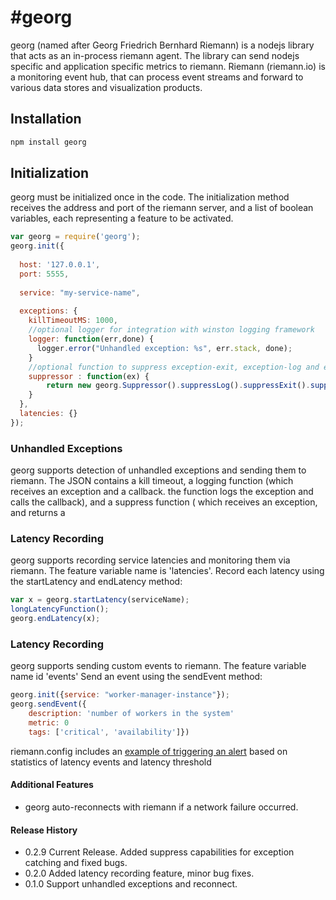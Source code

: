 #georg
=========

georg (named after Georg Friedrich Bernhard Riemann) is a nodejs library that acts as an in-process riemann agent.
The library can send nodejs specific and application specific metrics to riemann.
Riemann (riemann.io) is a monitoring event hub, that can process event streams and forward to various data stores and visualization products.


## Installation ##
```bash
npm install georg
```

## Initialization ##
georg must be initialized once in the code. The initialization method receives the address and port of the riemann server,
and a list of boolean variables, each representing a feature to be activated.

```javascript
var georg = require('georg');
georg.init({
  
  host: '127.0.0.1',
  port: 5555,
  
  service: "my-service-name",
  
  exceptions: {
    killTimeoutMS: 1000,
    //optional logger for integration with winston logging framework
    logger: function(err,done) { 
      logger.error("Unhandled exception: %s", err.stack, done);
    }
    //optional function to suppress exception-exit, exception-log and exception-sendToRiemann. You can use any of the functions.
    suppressor : function(ex) {
        return new georg.Suppressor().suppressLog().suppressExit().suppressRiemann();
    }
  },
  latencies: {}
});
```

### Unhandled Exceptions ###
georg supports detection of unhandled exceptions and sending them to riemann.
The JSON contains a kill timeout, a logging function (which receives an exception and a callback. the function logs the exception and calls the callback),
and a suppress function ( which receives an exception, and returns a

### Latency Recording ###
georg supports recording service latencies and monitoring them via riemann.
The feature variable name is 'latencies'.
Record each latency using the startLatency and endLatency method:
```javascript
var x = georg.startLatency(serviceName);
longLatencyFunction();
georg.endLatency(x);
```

### Latency Recording ###
georg supports sending custom events to riemann.
The feature variable name id 'events'
Send an event using the sendEvent method:
```javascript
georg.init({service: "worker-manager-instance"});
georg.sendEvent({
    description: 'number of workers in the system'
    metric: 0
    tags: ['critical', 'availability']})
```

riemann.config includes an [example of triggering an alert](riemann.config#L17) based on statistics of latency events and latency threshold

#### Additional Features ####
* georg auto-reconnects with riemann if a network failure occurred.

#### Release History ####
* 0.2.9 Current Release. Added suppress capabilities for exception catching and fixed bugs.
* 0.2.0 Added latency recording feature, minor bug fixes.
* 0.1.0 Support unhandled exceptions and reconnect.

